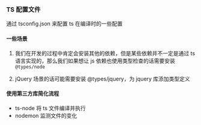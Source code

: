 ### TS 配置文件

通过 tsconfig.json 来配置 ts 在编译时的一些配置



#### 一些场景

1. 我们在开发的过程中肯定会安装其他的依赖，但是某些依赖并不一定是通过 ts 语言实现的，那么我们如果想让 js 依赖也使用类型检查的话需要安装 `@types/node`

2. jQuery 场景的话可能需要安装 @types/jquery，为 jquery 库添加类型定义



#### 使用第三方库简化流程

+ ts-node 将 ts 文件编译并执行
+ nodemon 监测文件的变化